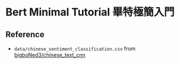 # Bert Minimal Tutorial 畢特極簡入門

## Reference

- `data/chinese_sentiment_classification.csv` from [bigboNed3/chinese_text_cnn](https://github.com/bigboNed3/chinese_text_cnn)
